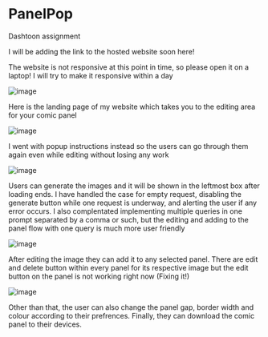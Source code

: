 # PanelPop
Dashtoon assignment

I will be adding the link to the hosted website soon here!

The website is not responsive at this point in time, so please open it on a laptop! I will try to make it responsive within a day

![image](https://github.com/Nugget-56/PanelPop/assets/76615014/ddf3fde4-022e-4400-b505-318daa3a7804)

Here is the landing page of my website which takes you to the editing area for your comic panel

![image](https://github.com/Nugget-56/PanelPop/assets/76615014/61459f71-d6e0-415a-842f-e7b0ee6eb318)

I went with popup instructions instead so the users can go through them again even while editing without losing any work

![image](https://github.com/Nugget-56/PanelPop/assets/76615014/7b547dbf-982e-4a72-aded-d448b87c6d3a)

Users can generate the images and it will be shown in the leftmost box after loading ends. I have handled the case for empty request, disabling the generate button while one request is underway, and alerting the user if any error occurs. I also complentated implementing multiple queries in one prompt separated by a comma or such, but the editing and adding to the panel flow with one query is much more user friendly

![image](https://github.com/Nugget-56/PanelPop/assets/76615014/517983fd-aa33-40f5-8969-7ee377156781)

After editing the image they can add it to any selected panel. There are edit and delete button within every panel for its respective image but the edit button on the panel is not working right now (Fixing it!)

![image](https://github.com/Nugget-56/PanelPop/assets/76615014/7f4ef926-78e5-4025-9634-c2cbfd0e3b7b)

Other than that, the user can also change the panel gap, border width and colour according to their prefrences. Finally, they can download the comic panel to their devices.



